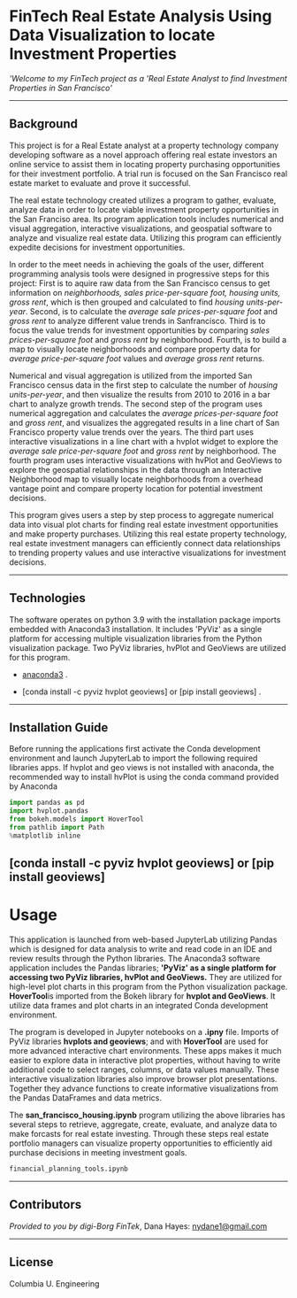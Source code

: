 # FinTech Real Estate Analysis Using Data Visualization to locate Investment Properties

*'Welcome to my FinTech project as a 'Real Estate Analyst to find Investment Properties in San Francisco'*

---

## Background
This project is for a Real Estate analyst at a property technology company developing software as a novel approach offering real estate investors an online service to assist them in locating property purchasing opportunities for their investment portfolio. A trial run is focused on the San Francisco real estate market to evaluate and prove it successful.  

The real estate technology created utilizes a program to gather, evaluate, analyze data in order to locate viable investment property opportunities in the San Franciso area. Its program application tools includes numerical and visual aggregation, interactive visualizations, and geospatial software to analyze and visualize real estate data. Utilizing this program can efficiently expedite decisions for investment opportunities.    

In order to the meet needs in achieving the goals of the user, different programming analysis tools were designed in progressive steps for this project: First is to aquire raw data from the San Francisco census to get information on *neighborhoods, sales price-per-square foot, housing units, gross rent*, which is then grouped and calculated to find *housing units-per-year*. Second, is to calculate the *average sale prices-per-square foot* and *gross rent* to analyze different value trends in Sanfrancisco. Third is to focus the value trends for investment opportunities by comparing *sales prices-per-square foot* and *gross rent* by neighborhood. Fourth, is to build a map to visually locate neighborhoods and compare property data for *average price-per-square foot* values and *average gross rent* returns.  

Numerical and visual aggregation is utilized from the imported San Francisco census data in the first step to calculate the number of *housing units-per-year*, and then visualize the results from 2010 to 2016 in a bar chart to analyze growth trends. The second step of the program uses numerical aggregation and calculates the *average prices-per-square foot* and *gross rent*, and visualizes the aggregated results in a line chart of San Francisco property value trends over the years. The third part uses interactive visualizations in a line chart with a hvplot widget to explore the *average sale price-per-square foot* and *gross rent* by neighborhood. The fourth program uses interactive visualizations with hvPlot and GeoViews to explore the geospatial relationships in the data through an Interactive Neighborhood map to visually locate neighborhoods from a overhead vantage point and compare property location for potential investment decisions.


This program gives users a step by step process to aggregate numerical data into visual plot charts for finding real estate investment opportunities and make property purchases. Utilizing this real estate property technology, real estate investment managers can efficiently connect data relationships to trending property values and use interactive visualizations for investment decisions.  


---

## Technologies

The software operates on python 3.9 with the installation package imports embedded with Anaconda3 installation. It includes 'PyViz' as a single platform for accessing multiple visualization libraries from the Python visualization package. Two PyViz libraries, hvPlot and GeoViews are utilized for this program.

* [anaconda3](https://docs.anaconda.com/anaconda/install/windows/e) .

* [conda install -c pyviz hvplot geoviews] or [pip install geoviews] .

---

## Installation Guide

Before running the applications first activate the Conda development environment and launch JupyterLab to import the following required libraries apps. If hvplot and geo views is not installed with anaconda, the recommended way to install hvPlot is using the conda command provided by Anaconda 

```python libraries
import pandas as pd
import hvplot.pandas
from bokeh.models import HoverTool
from pathlib import Path 
%matplotlib inline 
```
[conda install -c pyviz hvplot geoviews] or [pip install geoviews] 
---
# Usage

This application is launched from web-based JupyterLab utilizing Pandas which is designed for data analysis to write and read code in an IDE and review results through the Python libraries. The Anaconda3 software application includes the Pandas libraries; **'PyViz' as a single platform for accessing two PyViz libraries, hvPlot and GeoViews.** They are utilized for high-level plot charts in this program from the Python visualization package. **HoverTool**is imported from the Bokeh library for **hvplot and GeoViews**. It utilize data frames and plot charts in an integrated Conda development environment. 

The program is developed in Jupyter notebooks on a **.ipny** file. Imports of PyViz libraries **hvplots and geoviews**; and with  **HoverTool** are used for more advanced interactive chart environments. These apps makes it much easier to explore data in interactive plot properties, without having to write additional code to select ranges, columns, or data values manually. These interactive visualization libraries also improve browser plot presentations. Together they advance functions to create informative visualizations from the Pandas DataFrames and data metrics. 

The **san_francisco_housing.ipynb** program utilizing the above libraries has several steps to retrieve, aggregate, create, evaluate, and analyze data to make forcasts for real estate investing. Through these steps real estate portfolio managers can visualize property opportunities to efficiently aid purchase decisions in meeting investment goals.   

```python
financial_planning_tools.ipynb
```
 

---

## Contributors

*Provided to you by digi-Borg FinTek*, 
Dana Hayes: nydane1@gmail.com

---

## License

Columbia U. Engineering